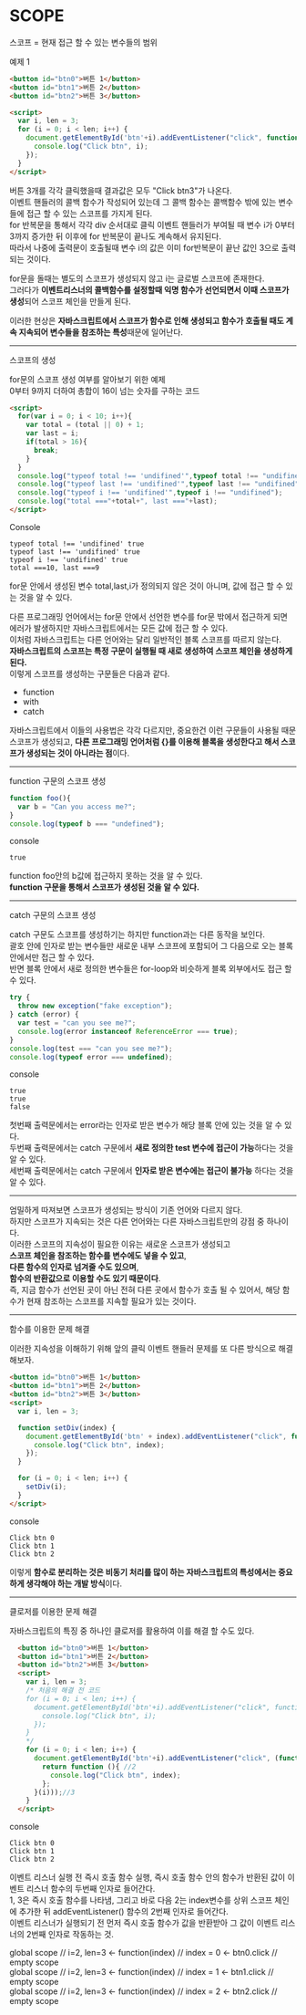 SCOPE
=====

스코프 = 현재 접근 할 수 있는 변수들의 범위  

예제 1
```html
<button id="btn0">버튼 1</button>
<button id="btn1">버튼 2</button>
<button id="btn2">버튼 3</button>

<script>
  var i, len = 3;
  for (i = 0; i < len; i++) {
    document.getElementById('btn'+i).addEventListener("click", function () {
      console.log("Click btn", i);
    });
  }
</script>
```
버튼 3개를 각각 클릭했을때 결과값은 모두 "Click btn3"가 나온다.  
이벤트 핸들러의 콜백 함수가 작성되어 있는데 그 콜백 함수는 콜백함수 밖에 있는 변수들에 접근 할 수 있는 스코프를 가지게 된다.  
for 반복문을 통해서 각각 div 순서대로 클릭 이벤트 핸들러가 부여될 때 변수 i가 0부터 3까지 증가한 뒤 이후에 for 반복문이 끝나도 계속해서 유지된다.  
따라서 나중에 출력문이 호출될때 변수 i의 값은 이미 for반복문이 끝난 값인 3으로 출력되는 것이다.  

for문을 돌때는 별도의 스코프가 생성되지 않고 i는 글로벌 스코프에 존재한다.  
그러다가 **이벤트리스너의 콜백함수를 설정할때 익명 함수가 선언되면서 이때 스코프가 생성**되어 스코프 체인을 만들게 된다.

이러한 현상은 **자바스크립트에서 스코프가 함수로 인해 생성되고 함수가 호출될 때도 계속 지속되어 변수들을 참조하는 특성**때문에 일어난다.  

-----------

스코프의 생성  

for문의 스코프 생성 여부를 알아보기 위한 예제  
0부터 9까지 더하여 총합이 16이 넘는 숫자를 구하는 코드  
```html
<script>
  for(var i = 0; i < 10; i++){
    var total = (total || 0) + 1;
    var last = i;
    if(total > 16){
      break;
    }
  }
  console.log("typeof total !== 'undifined'",typeof total !== "undifined");
  console.log("typeof last !== 'undifined'",typeof last !== "undifined");
  console.log("typeof i !== 'undifined'",typeof i !== "undifined");
  console.log("total ==="+total+", last ==="+last);
</script>
```
Console
```
typeof total !== 'undifined' true
typeof last !== 'undifined' true
typeof i !== 'undifined' true
total ===10, last ===9
```
for문 안에서 생성된 변수 total,last,i가 정의되지 않은 것이 아니며, 값에 접근 할 수 있는 것을 알 수 있다.  

다른 프로그래밍 언어에서는 for문 안에서 선언한 변수를 for문 밖에서 접근하게 되면 에러가 발생하지만  자바스크립트에서는 모든 값에 접근 할 수 있다.  
이처럼 자바스크립트는 다른 언어와는 달리 일반적인 블록 스코프를 따르지 않는다.  
**자바스크립트의 스코프는 특정 구문이 실행될 때 새로 생성하여 스코프 체인을 생성하게 된다.**   
이렇게 스코프를 생성하는 구문들은 다음과 같다.  

- function
- with
- catch  

자바스크립트에서 이들의 사용법은 각각 다르지만, 중요한건 이런 구문들이 사용될 때문 스코프가 생성되고, **다른 프로그래밍 언어처럼 {}를 이용해 블록을 생성한다고 해서 스코프가 생성되는 것이 아니라는 점**이다.

----------

function 구문의 스코프 생성  

```js
function foo(){
  var b = "Can you access me?";
}
console.log(typeof b === "undefined");
```
console
```
true
```
function foo안의 b값에 접근하지 못하는 것을 알 수 있다.    
**function 구문을 통해서 스코프가 생성된 것을 알 수 있다.**  

----------

catch 구문의 스코프 생성  

catch 구문도 스코프를 생성하기는 하지만 function과는 다른 동작을 보인다.  
괄호 안에 인자로 받는 변수들만 새로운 내부 스코프에 포함되어 그 다음으로 오는 블록 안에서만 접근 할 수 있다.  
반면 블록 안에서 새로 정의한 변수들은 for-loop와 비슷하게 블록 외부에서도 접근 할 수 있다.  
```js
try {
  throw new exception("fake exception");
} catch (error) {
  var test = "can you see me?";
  console.log(error instanceof ReferenceError === true);
}
console.log(test === "can you see me?");
console.log(typeof error === undefined);
```
console
```
true
true
false
```
첫번째 출력문에서는 error라는 인자로 받은 변수가 해당 블록 안에 있는 것을 알 수 있다.  
두번째 출력문에서는 catch 구문에서 **새로 정의한 test 변수에 접근이 가능**하다는 것을 알 수 있다.  
세번째 출력문에서는 catch 구문에서 **인자로 받은 변수에는 접근이 불가능** 하다는 것을 알 수 있다.  

----------

엄밀하게 따져보면 스코프가 생성되는 방식이 기존 언어와 다르지 않다.  
하지만 스코프가 지속되는 것은 다른 언어와는 다른 자바스크립트만의 강점 중 하나이다.  
이러한 스코프의 지속성이 필요한 이유는 새로운 스코프가 생성되고  
**스코프 체인을 참조하는 함수를 변수에도 넣을 수 있고**,  
**다른 함수의 인자로 넘겨줄 수도 있으며**,  
**함수의 반환값으로 이용할 수도 있기 때문이다**.  
즉, 지금 함수가 선언된 곳이 아닌 전혀 다른 곳에서 함수가 호출 될 수 있어서, 해당 함수가 현재 참조하는 스코프를 지속할 필요가 있는 것이다.

----------

함수를 이용한 문제 해결  

이러한 지속성을 이해하기 위해 앞의 클릭 이벤트 핸들러 문제를 또 다른 방식으로 해결해보자.  

```html
<button id="btn0">버튼 1</button>
<button id="btn1">버튼 2</button>
<button id="btn2">버튼 3</button>
<script>
  var i, len = 3;

  function setDiv(index) {
    document.getElementById('btn' + index).addEventListener("click", function () {
      console.log("Click btn", index);
    });
  }

  for (i = 0; i < len; i++) {
    setDiv(i);
  }
</script>
```

console

```
Click btn 0
Click btn 1
Click btn 2
```

이렇게 **함수로 분리하는 것은 비동기 처리를 많이 하는 자바스크립트의 특성에서는 중요하게 생각해야 하는 개발 방식**이다.  

----------

클로저를 이용한 문제 해결

자바스크립트의 특징 중 하나인 클로저를 활용하여 이를 해결 할 수도 있다.

```html
  <button id="btn0">버튼 1</button>
  <button id="btn1">버튼 2</button>
  <button id="btn2">버튼 3</button>
  <script>
    var i, len = 3;
    /* 처음의 해결 전 코드
    for (i = 0; i < len; i++) {
      document.getElementById('btn'+i).addEventListener("click", function () {
        console.log("Click btn", i);
      });
    }
    */
    for (i = 0; i < len; i++) {
      document.getElementById('btn'+i).addEventListener("click", (function(index) { //1
        return function (){ //2
          console.log("Click btn", index);
        };
      }(i)));//3
    }
  </script>
```

console

```
Click btn 0
Click btn 1
Click btn 2
```

이벤트 리스너 실행 전 즉시 호출 함수 실행, 즉시 호출 함수 안의 함수가 반환된 값이 이벤트 리스너 함수의 두번째 인자로 들어간다.  
1, 3은 즉시 호출 함수를 나타냄, 그리고 바로 다음 2는 index변수를 상위 스코프 체인에 추가한 뒤 addEventListener() 함수의 2번째 인자로 들어간다.  
이벤트 리스너가 실행되기 전 먼저 즉시 호출 함수가 값을 반환받아 그 값이 이벤트 리스너의 2번째 인자로 작동하는 것.  

global scope // i=2, len=3 <- function(index) // index = 0 <- btn0.click // empty scope  
global scope // i=2, len=3 <- function(index) // index = 1 <- btn1.click // empty scope  
global scope // i=2, len=3 <- function(index) // index = 2 <- btn2.click // empty scope  
